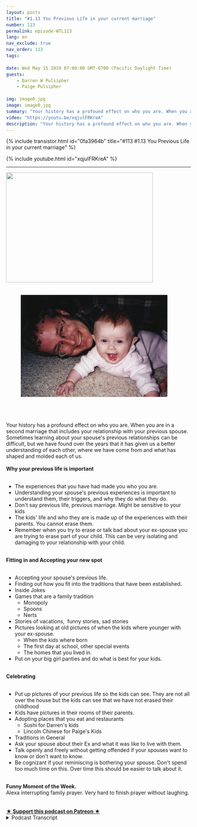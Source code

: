 ```yaml
---
layout: posts
title: "#1.13 You Previous Life in your current marriage"
number: 113
permalink: episode-WTL113
lang: en
nav_exclude: true
nav_order: 113
tags:

date: Wed May 15 2019 07:00:00 GMT-0700 (Pacific Daylight Time)
guests:
    - Darren W Pulsipher
    - Paige Pulsipher

img: image0.jpg
image: image0.jpg
summary: "Your history has a profound effect on who you are. When you are in a second marriage that includes your relationship with your previous spouse. Sometimes learning about your spouse's previous relationships can be difficult, but we have found over the years that it has given us a better understanding of each other, where we have come from and what has shaped and molded each of us."
video: "https://youtu.be/xqjulFRKreA"
description: "Your history has a profound effect on who you are. When you are in a second marriage that includes your relationship with your previous spouse. Sometimes learning about your spouse's previous relationships can be difficult, but we have found over the years that it has given us a better understanding of each other, where we have come from and what has shaped and molded each of us."
---
```


<div>
{% include transistor.html id="0fa3964b" title="#113 #1.13 You Previous Life in your current marriage" %}

{% include youtube.html id="xqjulFRKreA" %}
</div>

---

<html><head></head><body><div>
<img src="./image0.jpg" width="400" height="300"> 
</div><div><br></div><div><figure data-trix-attachment="{&quot;contentType&quot;:&quot;image&quot;,&quot;height&quot;:278,&quot;url&quot;:&quot;https://3.bp.blogspot.com/-JTAKnM3pnEk/XNt_aI_41rI/AAAAAAAE_ic/15uYjrjlBPIbYwUaExrahPSHGAIFZlUewCLcBGAs/s400/Scan0003.jpg&quot;,&quot;width&quot;:400}" data-trix-content-type="image" class="attachment attachment--preview"><img src="./image1.jpg" width="400" height="278"><figcaption class="attachment__caption"></figcaption></figure></div><div><br></div><div><br></div><div><br></div><div>Your history has a profound effect on who you are. When you are in a second marriage that includes your relationship with your previous spouse. Sometimes learning about your spouse's previous relationships can be difficult, but we have found over the years that it has given us a better understanding of each other, where we have come from and what has shaped and molded each of us.</div><div><strong><br>Why your previous life is important<br></strong><br></div><ul><li>The experiences that you have had made you who you are.</li><li>Understanding your spouse's previous experiences is important to understand them, their triggers, and why they do what they do.</li><li>Don't say previous life, previous marriage. Might be sensitive to your kids</li><li>The kids' life and who they are is made up of the experiences with their parents. You cannot erase them.&nbsp;</li><li>Remember when you try to erase or talk bad about your ex-spouse you are trying to erase part of your child. This can be very isolating and damaging to your relationship with your child.</li></ul><div><strong><br>Fitting in and Accepting your new spot<br></strong><br></div><ul><li>Accepting your spouse's previous life.</li><li>Finding out how you fit into the traditions that have been established.</li><li>Inside Jokes</li><li>Games that are a family tradition<ul><li>Monopoly</li><li>Spoons</li><li>Nerts</li></ul></li><li>Stories of vacations,&nbsp; funny stories, sad stories</li><li>Pictures looking at old pictures of when the kids where younger with your ex-spouse.&nbsp;<ul><li>When the kids where born</li><li>The first day at school, other special events</li><li>The homes that you lived in.</li></ul></li><li>Put on your big girl panties and do what is best for your kids.</li></ul><div><strong><br>Celebrating&nbsp;<br></strong><br></div><ul><li>Put up pictures of your previous life so the kids can see. They are not all over the house but the kids can see that we have not erased their childhood</li><li>Kids have pictures in their rooms of their parents.</li><li>Adopting places that you eat and restaurants<ul><li>Sushi for Darren's kids</li><li>Lincoln Chinese for Paige's Kids</li></ul></li><li>Traditions in General</li><li>Ask your spouse about their Ex and what it was like to live with them.</li><li>Talk openly and freely without getting offended if your spouses want to know or don't want to know.</li><li>Be cognizant if your reminiscing is bothering your spouse. Don't spend too much time on this. Over time this should be easier to talk about it.</li></ul><div><strong><br>Funny Moment of the Week.</strong></div><div>Alexa interrupting family prayer. Very hard to finish prayer without laughing.</div><div><br><br></div>
<strong>
  <a href="https://www.patreon.com/wheresthelemonade" target="_donate" rel="payment" title="★ Support this podcast on Patreon ★">★ Support this podcast on Patreon ★</a>
</strong></body></html>

<details>
<summary> Podcast Transcript </summary>

<p></p>

</details>
